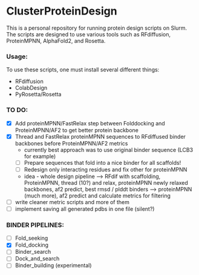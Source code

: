 # ClusterProteinDesign

This is a personal repository for running protein design scripts on Slurm. The scripts are designed to use various tools such as RFdiffusion, ProteinMPNN, AlphaFold2, and Rosetta.

### Usage:
To use these scripts, one must install several different things:
- RFdiffusion
- ColabDesign
- PyRosetta/Rosetta

### TO DO:
- [x] Add proteinMPNN/FastRelax step between Folddocking and ProteinMPNN/AF2 to get better protein backbone
- [x] Thread and FastRelax proteinMPNN sequences to RFdiffused binder backbones before ProteinMPNN/AF2 metrics
    - currently best approach was to use original binder sequence (LCB3 for example)
    - [ ] Prepare sequences that fold into a nice binder for all scaffolds!
    - [ ] Redesign only interacting residues and fix other for proteinMPNN
    - idea - whole design pipeline --> RFdif with scaffolding, ProteinMPNN, thread (10?) and relax, proteinMPNN newly relaxed backbones, af2 predict, best rmsd / plddt binders --> proteinMPNN (much more), af2 predict and calculate metrics for filtering
- [ ] write cleaner metric scripts and more of them
- [ ] implement saving all generated pdbs in one file (silent?)

### BINDER PIPELINES:
- [ ] Fold_seeking
- [x] Fold_docking
- [ ] Binder_search
- [ ] Dock_and_search
- [ ] Binder_building (experimental)